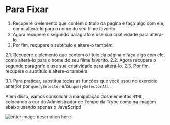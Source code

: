 # Para Fixar

1.  Recupere o elemento que contém o título da página e faça algo com ele, como alterá-lo para o nome do seu filme favorito.
2.  Agora recupere o segundo parágrafo e use sua criatividade para alterá-lo.
3.  Por fim, recupere o subtítulo e altere-o também.

2.1.  Recupere o elemento que contém o título da página e faça algo com ele, como alterá-lo para o nome do seu filme favorito.
2.2.  Agora recupere o segundo parágrafo e use sua criatividade para alterá-lo.
2.3.  Por fim, recupere o subtítulo e altere-o também.

3.1.  Para praticar, substitua todas as funções que você usou no exercício anterior por  `querySelector`  e/ou  `querySelectorAll`  .

Além disso, vamos consolidar a manipulação dos elementos  `HTML`  , colocando a cor do Administrador de Tempo da Trybe como na imagem abaixo usando apenas o JavaScript!

![enter image description here](https://s3.us-east-2.amazonaws.com/assets.app.betrybe.com/fundamentals/javascript/images/time-exercise-808be0ece63a2ab6b8801ce6f5e5636c.png)


